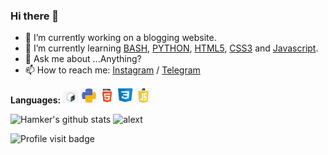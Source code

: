 ### Hi there 👋

- 🔭 I’m currently working on a blogging website.
- 🌱 I’m currently learning [BASH](https://www.gnu.org/software/bash/manual/bash.html), [PYTHON](https://github.com/python), [HTML5](https://en.wikipedia.org/wiki/HTML5), [CSS3](https://en.wikipedia.org/wiki/CSS) and [Javascript](https://en.wikipedia.org/wiki/JavaScript).
- 💬 Ask me about ...Anything?
- 📫 How to reach me: [Instagram](https://instagram.com/nikonerds) / [Telegram](https://t.me/thehamkercat)

**Languages:** 
<img src="bash.jpeg" alt="alext" width="25" height="20">
<img src="python.png" alt="alext" width="25" height="25">
<img src="html.png" alt="alext" width="25" height="25">
<img src="css.png" alt="alext" width="25" height="25">
<img src="js.jpeg" alt="alext" width="25" height="25">


![Hamker's github stats](https://github-readme-stats.vercel.app/api?username=thehamkercat&show_icons=true&count_private=true&title_color=333&icon_color=333&hide=["issues"]) <img src="https://hamker.h4ck.me/Index/a.gif" alt="alext" width="193" height="193">

![Profile visit badge](https://komarev.com/ghpvc/?username=thehamkercat&style=flat-square)
